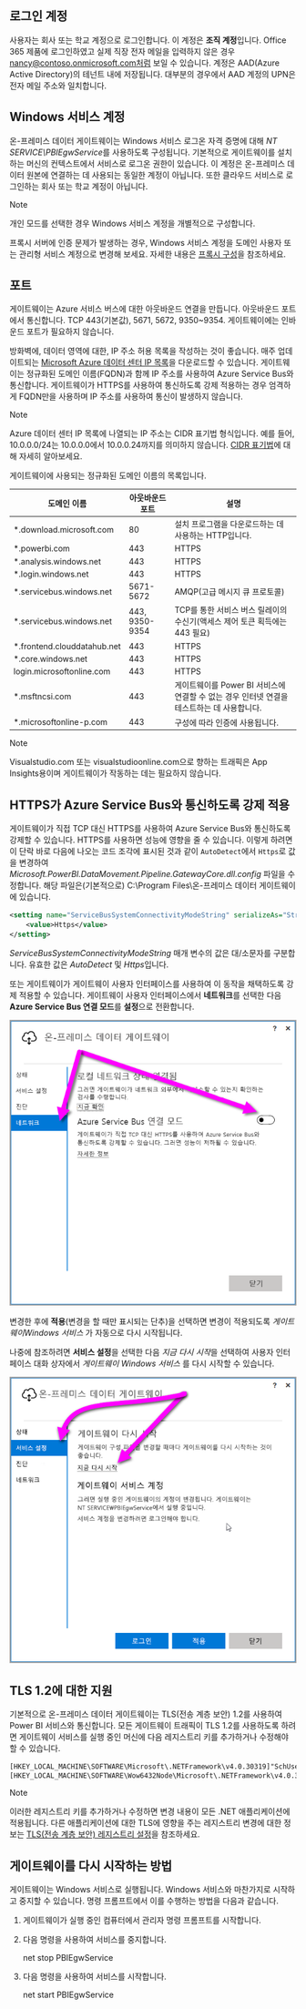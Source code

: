 ## <a name="sign-in-account"></a>로그인 계정

사용자는 회사 또는 학교 계정으로 로그인합니다. 이 계정은 **조직 계정**입니다. Office 365 제품에 로그인하였고 실제 직장 전자 메일을 입력하지 않은 경우 nancy@contoso.onmicrosoft.com처럼 보일 수 있습니다. 계정은 AAD(Azure Active Directory)의 테넌트 내에 저장됩니다. 대부분의 경우에서 AAD 계정의 UPN은 전자 메일 주소와 일치합니다.

## <a name="windows-service-account"></a>Windows 서비스 계정

온-프레미스 데이터 게이트웨이는 Windows 서비스 로그온 자격 증명에 대해 *NT SERVICE\PBIEgwService*를 사용하도록 구성됩니다. 기본적으로 게이트웨이를 설치하는 머신의 컨텍스트에서 서비스로 로그온 권한이 있습니다. 이 계정은 온-프레미스 데이터 원본에 연결하는 데 사용되는 동일한 계정이 아닙니다. 또한 클라우드 서비스로 로그인하는 회사 또는 학교 계정이 아닙니다.

> [!NOTE]
> 개인 모드를 선택한 경우 Windows 서비스 계정을 개별적으로 구성합니다.

프록시 서버에 인증 문제가 발생하는 경우, Windows 서비스 계정을 도메인 사용자 또는 관리형 서비스 계정으로 변경해 보세요. 자세한 내용은 [프록시 구성](../service-gateway-proxy.md#changing-the-gateway-service-account-to-a-domain-user)을 참조하세요.

## <a name="ports"></a>포트

게이트웨이는 Azure 서비스 버스에 대한 아웃바운드 연결을 만듭니다. 아웃바운드 포트에서 통신합니다. TCP 443(기본값), 5671, 5672, 9350~9354.  게이트웨이에는 인바운드 포트가 필요하지 않습니다.

방화벽에, 데이터 영역에 대한, IP 주소 허용 목록을 작성하는 것이 좋습니다. 매주 업데이트되는 [Microsoft Azure 데이터 센터 IP 목록](https://www.microsoft.com/download/details.aspx?id=41653)을 다운로드할 수 있습니다. 게이트웨이는 정규화된 도메인 이름(FQDN)과 함께 IP 주소를 사용하여 Azure Service Bus와 통신합니다. 게이트웨이가 HTTPS를 사용하여 통신하도록 강제 적용하는 경우 엄격하게 FQDN만을 사용하며 IP 주소를 사용하여 통신이 발생하지 않습니다.

> [!NOTE]
> Azure 데이터 센터 IP 목록에 나열되는 IP 주소는 CIDR 표기법 형식입니다. 예를 들어, 10.0.0.0/24는 10.0.0.0에서 10.0.0.24까지를 의미하지 않습니다. [CIDR 표기법](http://whatismyipaddress.com/cidr)에 대해 자세히 알아보세요.

게이트웨이에 사용되는 정규화된 도메인 이름의 목록입니다.

| 도메인 이름 | 아웃바운드 포트 | 설명 |
| --- | --- | --- |
| *.download.microsoft.com |80 |설치 프로그램을 다운로드하는 데 사용하는 HTTP입니다. |
| *.powerbi.com |443 |HTTPS |
| *.analysis.windows.net |443 |HTTPS |
| *.login.windows.net |443 |HTTPS |
| *.servicebus.windows.net |5671-5672 |AMQP(고급 메시지 큐 프로토콜) |
| *.servicebus.windows.net |443, 9350-9354 |TCP를 통한 서비스 버스 릴레이의 수신기(액세스 제어 토큰 획득에는 443 필요) |
| *.frontend.clouddatahub.net |443 |HTTPS |
| *.core.windows.net |443 |HTTPS |
| login.microsoftonline.com |443 |HTTPS |
| *.msftncsi.com |443 |게이트웨이를 Power BI 서비스에 연결할 수 없는 경우 인터넷 연결을 테스트하는 데 사용합니다. |
| *.microsoftonline-p.com |443 |구성에 따라 인증에 사용됩니다. |

> [!NOTE]
> Visualstudio.com 또는 visualstudioonline.com으로 향하는 트래픽은 App Insights용이며 게이트웨이가 작동하는 데는 필요하지 않습니다.

## <a name="forcing-https-communication-with-azure-service-bus"></a>HTTPS가 Azure Service Bus와 통신하도록 강제 적용

게이트웨이가 직접 TCP 대신 HTTPS를 사용하여 Azure Service Bus와 통신하도록 강제할 수 있습니다. HTTPS를 사용하면 성능에 영향을 줄 수 있습니다. 이렇게 하려면 이 단락 바로 다음에 나오는 코드 조각에 표시된 것과 같이 `AutoDetect`에서 `Https`로 값을 변경하여 *Microsoft.PowerBI.DataMovement.Pipeline.GatewayCore.dll.config* 파일을 수정합니다. 해당 파일은(기본적으로)  C:\Program Files\온-프레미스 데이터 게이트웨이 에 있습니다.

```xml
<setting name="ServiceBusSystemConnectivityModeString" serializeAs="String">
    <value>Https</value>
</setting>
```

*ServiceBusSystemConnectivityModeString* 매개 변수의 값은 대/소문자를 구분합니다. 유효한 값은 *AutoDetect* 및 *Https*입니다.

또는 게이트웨이가 게이트웨이 사용자 인터페이스를 사용하여 이 동작을 채택하도록 강제 적용할 수 있습니다. 게이트웨이 사용자 인터페이스에서 **네트워크**를 선택한 다음 **Azure Service Bus 연결 모드**를 **설정**으로 전환합니다.

![](./media/gateway-onprem-accounts-ports-more/gw-onprem_01.png)

변경한 후에 **적용**(변경을 할 때만 표시되는 단추)을 선택하면 변경이 적용되도록 *게이트웨이Windows 서비스* 가 자동으로 다시 시작됩니다.

나중에 참조하려면 **서비스 설정**을 선택한 다음 *지금 다시 시작*을 선택하여 사용자 인터페이스 대화 상자에서 *게이트웨이 Windows 서비스* 를 다시 시작할 수 있습니다.

![](./media/gateway-onprem-accounts-ports-more/gw-onprem_02.png)

## <a name="support-for-tls-12"></a>TLS 1.2에 대한 지원

기본적으로 온-프레미스 데이터 게이트웨이는 TLS(전송 계층 보안) 1.2를 사용하여 Power BI 서비스와 통신합니다. 모든 게이트웨이 트래픽이 TLS 1.2를 사용하도록 하려면 게이트웨이 서비스를 실행 중인 머신에 다음 레지스트리 키를 추가하거나 수정해야 할 수 있습니다.

```
[HKEY_LOCAL_MACHINE\SOFTWARE\Microsoft\.NETFramework\v4.0.30319]"SchUseStrongCrypto"=dword:00000001
[HKEY_LOCAL_MACHINE\SOFTWARE\Wow6432Node\Microsoft\.NETFramework\v4.0.30319]"SchUseStrongCrypto"=dword:00000001
```

> [!NOTE]
> 이러한 레지스트리 키를 추가하거나 수정하면 변경 내용이 모든 .NET 애플리케이션에 적용됩니다. 다른 애플리케이션에 대한 TLS에 영향을 주는 레지스트리 변경에 대한 정보는 [TLS(전송 계층 보안) 레지스트리 설정](https://docs.microsoft.com/windows-server/security/tls/tls-registry-settings)을 참조하세요.

## <a name="how-to-restart-the-gateway"></a>게이트웨이를 다시 시작하는 방법

게이트웨이는 Windows 서비스로 실행됩니다. Windows 서비스와 마찬가지로 시작하고 중지할 수 있습니다. 명령 프롬프트에서 이를 수행하는 방법을 다음과 같습니다.

1. 게이트웨이가 실행 중인 컴퓨터에서 관리자 명령 프롬프트를 시작합니다.
2. 다음 명령을 사용하여 서비스를 중지합니다.
   
   net stop PBIEgwService
3. 다음 명령을 사용하여 서비스를 시작합니다.
   
   net start PBIEgwService

